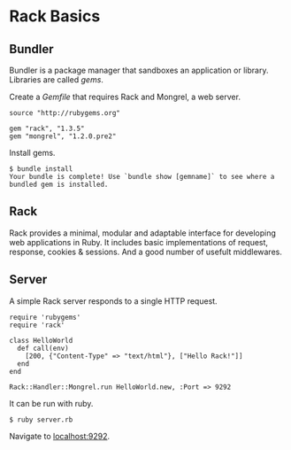 Rack Basics
===========

Bundler
-------

Bundler is a package manager that sandboxes an application or library. Libraries are called *gems*. 

Create a *Gemfile* that requires Rack and Mongrel, a web server.

    source "http://rubygems.org"

    gem "rack", "1.3.5"
    gem "mongrel", "1.2.0.pre2"

Install gems.

    $ bundle install
    Your bundle is complete! Use `bundle show [gemname]` to see where a bundled gem is installed.

Rack
----

Rack provides a minimal, modular and adaptable interface for developing web applications in Ruby. 
It includes basic implementations of request, response, cookies & sessions. And a good number of usefult middlewares.

Server
------

A simple Rack server responds to a single HTTP request.

    require 'rubygems'
    require 'rack'

    class HelloWorld
      def call(env)
        [200, {"Content-Type" => "text/html"}, ["Hello Rack!"]]
      end
    end

    Rack::Handler::Mongrel.run HelloWorld.new, :Port => 9292

It can be run with ruby.

    $ ruby server.rb

Navigate to [localhost:9292](http://localhost:9292/).

